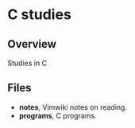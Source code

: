 # C studies

## Overview
Studies in C

## Files
* **notes**, Vimwiki notes on reading.
* **programs**, C programs.
